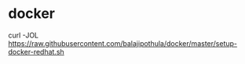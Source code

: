 # docker

curl -JOL https://raw.githubusercontent.com/balajipothula/docker/master/setup-docker-redhat.sh  
